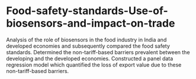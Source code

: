 # Food-safety-standards-Use-of-biosensors-and-impact-on-trade
Analysis of the role of biosensors in the food industry in India and developed economies and subsequently compared the food safety standards. Determined the non-tariff-based barriers prevalent between the developing and the developed economies. Constructed a panel data regression model which quantified the loss of export value due to these non-tariff-based barriers.
